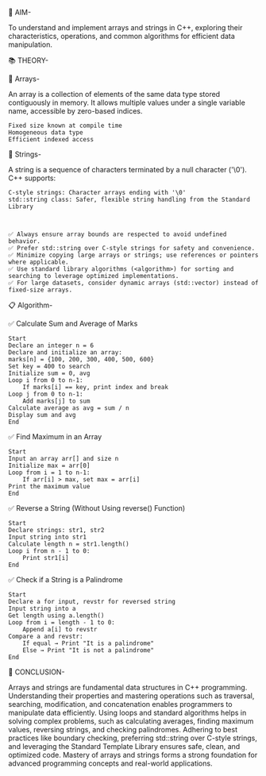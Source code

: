 🎯 AIM-

To understand and implement arrays and strings in C++, exploring their characteristics, operations, and common algorithms for efficient data manipulation.

📚 THEORY-

📌 Arrays-

An array is a collection of elements of the same data type stored contiguously in memory. It allows multiple values under a single variable name, accessible by zero-based indices.

    Fixed size known at compile time
    Homogeneous data type
    Efficient indexed access

📌 Strings-

A string is a sequence of characters terminated by a null character ('\0'). C++ supports:

    C-style strings: Character arrays ending with '\0'
    std::string class: Safer, flexible string handling from the Standard Library



    ✅ Always ensure array bounds are respected to avoid undefined behavior.
    ✅ Prefer std::string over C-style strings for safety and convenience.
    ✅ Minimize copying large arrays or strings; use references or pointers where applicable.
    ✅ Use standard library algorithms (<algorithm>) for sorting and searching to leverage optimized implementations.
    ✅ For large datasets, consider dynamic arrays (std::vector) instead of fixed-size arrays.

📋 Algorithm-

✅ Calculate Sum and Average of Marks

    Start
    Declare an integer n = 6
    Declare and initialize an array:
    marks[n] = {100, 200, 300, 400, 500, 600}
    Set key = 400 to search
    Initialize sum = 0, avg
    Loop i from 0 to n-1:
        If marks[i] == key, print index and break
    Loop j from 0 to n-1:
        Add marks[j] to sum
    Calculate average as avg = sum / n
    Display sum and avg
    End

✅ Find Maximum in an Array

    Start
    Input an array arr[] and size n
    Initialize max = arr[0]
    Loop from i = 1 to n-1:
        If arr[i] > max, set max = arr[i]
    Print the maximum value
    End

✅ Reverse a String (Without Using reverse() Function)

    Start
    Declare strings: str1, str2
    Input string into str1
    Calculate length n = str1.length()
    Loop i from n - 1 to 0:
        Print str1[i]
    End

✅ Check if a String is a Palindrome

    Start
    Declare a for input, revstr for reversed string
    Input string into a
    Get length using a.length()
    Loop from i = length - 1 to 0:
        Append a[i] to revstr
    Compare a and revstr:
        If equal → Print "It is a palindrome"
        Else → Print "It is not a palindrome"
    End

🧠 CONCLUSION-

Arrays and strings are fundamental data structures in C++ programming. Understanding their properties and mastering operations such as traversal, searching, modification, and concatenation enables programmers to manipulate data efficiently. Using loops and standard algorithms helps in solving complex problems, such as calculating averages, finding maximum values, reversing strings, and checking palindromes. Adhering to best practices like boundary checking, preferring std::string over C-style strings, and leveraging the Standard Template Library ensures safe, clean, and optimized code. Mastery of arrays and strings forms a strong foundation for advanced programming concepts and real-world applications.
